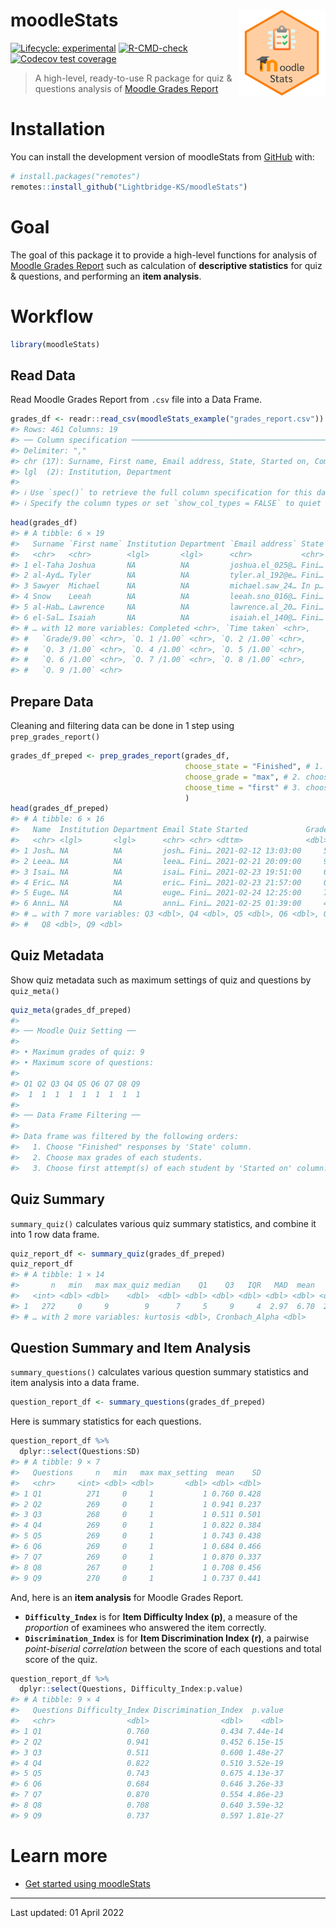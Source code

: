 
<!-- README.md is generated from README.Rmd. Please edit that file -->

# moodleStats <a href="https://lightbridge-ks.github.io/moodleStats/"><img src="man/figures/logo.png" align="right" height="138" /></a>

<!-- badges: start -->

[![Lifecycle:
experimental](https://img.shields.io/badge/lifecycle-experimental-orange.svg)](https://lifecycle.r-lib.org/articles/stages.html#experimental)
[![R-CMD-check](https://github.com/Lightbridge-KS/moodleStats/actions/workflows/R-CMD-check.yaml/badge.svg)](https://github.com/Lightbridge-KS/moodleStats/actions/workflows/R-CMD-check.yaml)
[![Codecov test
coverage](https://codecov.io/gh/Lightbridge-KS/moodleStats/branch/main/graph/badge.svg)](https://app.codecov.io/gh/Lightbridge-KS/moodleStats?branch=main)
<!-- badges: end -->

> A high-level, ready-to-use R package for quiz & questions analysis of
> [Moodle Grades
> Report](https://docs.moodle.org/311/en/Quiz_reports#Grades_report)

# Installation

You can install the development version of moodleStats from
[GitHub](https://github.com/) with:

``` r
# install.packages("remotes")
remotes::install_github("Lightbridge-KS/moodleStats")
```

# Goal

The goal of this package it to provide a high-level functions for
analysis of [Moodle Grades
Report](https://docs.moodle.org/311/en/Quiz_reports#Grades_report) such
as calculation of **descriptive statistics** for quiz & questions, and
performing an **item analysis**.

# Workflow

``` r
library(moodleStats)
```

## Read Data

Read Moodle Grades Report from `.csv` file into a Data Frame.

``` r
grades_df <- readr::read_csv(moodleStats_example("grades_report.csv"))
#> Rows: 461 Columns: 19
#> ── Column specification ────────────────────────────────────────────────────────
#> Delimiter: ","
#> chr (17): Surname, First name, Email address, State, Started on, Completed, ...
#> lgl  (2): Institution, Department
#> 
#> ℹ Use `spec()` to retrieve the full column specification for this data.
#> ℹ Specify the column types or set `show_col_types = FALSE` to quiet this message.
```

``` r
head(grades_df)
#> # A tibble: 6 × 19
#>   Surname `First name` Institution Department `Email address` State `Started on`
#>   <chr>   <chr>        <lgl>       <lgl>      <chr>           <chr> <chr>       
#> 1 el-Taha Joshua       NA          NA         joshua.el_025@… Fini… 12 February…
#> 2 al-Ayd… Tyler        NA          NA         tyler.al_192@e… Fini… 12 February…
#> 3 Sawyer  Michael      NA          NA         michael.saw_24… In p… 16 February…
#> 4 Snow    Leeah        NA          NA         leeah.sno_016@… Fini… 21 February…
#> 5 al-Hab… Lawrence     NA          NA         lawrence.al_20… Fini… 22 February…
#> 6 el-Sal… Isaiah       NA          NA         isaiah.el_140@… Fini… 23 February…
#> # … with 12 more variables: Completed <chr>, `Time taken` <chr>,
#> #   `Grade/9.00` <chr>, `Q. 1 /1.00` <chr>, `Q. 2 /1.00` <chr>,
#> #   `Q. 3 /1.00` <chr>, `Q. 4 /1.00` <chr>, `Q. 5 /1.00` <chr>,
#> #   `Q. 6 /1.00` <chr>, `Q. 7 /1.00` <chr>, `Q. 8 /1.00` <chr>,
#> #   `Q. 9 /1.00` <chr>
```

## Prepare Data

Cleaning and filtering data can be done in 1 step using
`prep_grades_report()`

``` r
grades_df_preped <- prep_grades_report(grades_df,
                                       choose_state = "Finished", # 1. choose only "Finished" attempt
                                       choose_grade = "max", # 2. choose only the best score of each student
                                       choose_time = "first" # 3. choose the first time that student submitted
                                       ) 
head(grades_df_preped)
#> # A tibble: 6 × 16
#>   Name  Institution Department Email State Started             Grade    Q1    Q2
#>   <chr> <lgl>       <lgl>      <chr> <chr> <dttm>              <dbl> <dbl> <dbl>
#> 1 Josh… NA          NA         josh… Fini… 2021-02-12 13:03:00     5     1     1
#> 2 Leea… NA          NA         leea… Fini… 2021-02-21 20:09:00     9     1     1
#> 3 Isai… NA          NA         isai… Fini… 2021-02-23 19:51:00     6     0     1
#> 4 Eric… NA          NA         eric… Fini… 2021-02-23 21:57:00     0     0     0
#> 5 Euge… NA          NA         euge… Fini… 2021-02-24 12:25:00     7     1     1
#> 6 Anni… NA          NA         anni… Fini… 2021-02-25 01:39:00     4     0     1
#> # … with 7 more variables: Q3 <dbl>, Q4 <dbl>, Q5 <dbl>, Q6 <dbl>, Q7 <dbl>,
#> #   Q8 <dbl>, Q9 <dbl>
```

## Quiz Metadata

Show quiz metadata such as maximum settings of quiz and questions by
`quiz_meta()`

``` r
quiz_meta(grades_df_preped)
#> 
#> ── Moodle Quiz Setting ──
#> 
#> • Maximum grades of quiz: 9
#> • Maximum score of questions:
#> 
#> Q1 Q2 Q3 Q4 Q5 Q6 Q7 Q8 Q9 
#>  1  1  1  1  1  1  1  1  1
#> 
#> ── Data Frame Filtering ──
#> 
#> Data frame was filtered by the following orders:
#>   1. Choose "Finished" responses by 'State' column.
#>   2. Choose max grades of each students.
#>   3. Choose first attempt(s) of each student by 'Started on' column.
```

## Quiz Summary

`summary_quiz()` calculates various quiz summary statistics, and combine
it into 1 row data frame.

``` r
quiz_report_df <- summary_quiz(grades_df_preped)
quiz_report_df
#> # A tibble: 1 × 14
#>       n   min   max max_quiz median    Q1    Q3   IQR   MAD  mean    SD skewness
#>   <int> <dbl> <dbl>    <dbl>  <dbl> <dbl> <dbl> <dbl> <dbl> <dbl> <dbl>    <dbl>
#> 1   272     0     9        9      7     5     9     4  2.97  6.70  2.22   -0.884
#> # … with 2 more variables: kurtosis <dbl>, Cronbach_Alpha <dbl>
```

## Question Summary and Item Analysis

`summary_questions()` calculates various question summary statistics and
item analysis into a data frame.

``` r
question_report_df <- summary_questions(grades_df_preped)
```

Here is summary statistics for each questions.

``` r
question_report_df %>% 
  dplyr::select(Questions:SD)
#> # A tibble: 9 × 7
#>   Questions     n   min   max max_setting  mean    SD
#>   <chr>     <int> <dbl> <dbl>       <dbl> <dbl> <dbl>
#> 1 Q1          271     0     1           1 0.760 0.428
#> 2 Q2          269     0     1           1 0.941 0.237
#> 3 Q3          268     0     1           1 0.511 0.501
#> 4 Q4          269     0     1           1 0.822 0.384
#> 5 Q5          269     0     1           1 0.743 0.438
#> 6 Q6          269     0     1           1 0.684 0.466
#> 7 Q7          269     0     1           1 0.870 0.337
#> 8 Q8          267     0     1           1 0.708 0.456
#> 9 Q9          270     0     1           1 0.737 0.441
```

And, here is an **item analysis** for Moodle Grades Report.

-   **`Difficulty_Index`** is for **Item Difficulty Index (p)**, a
    measure of the *proportion* of examinees who answered the item
    correctly.
-   **`Discrimination_Index`** is for **Item Discrimination Index (r)**,
    a pairwise *point-biserial correlation* between the score of each
    questions and total score of the quiz.

``` r
question_report_df %>% 
  dplyr::select(Questions, Difficulty_Index:p.value)
#> # A tibble: 9 × 4
#>   Questions Difficulty_Index Discrimination_Index  p.value
#>   <chr>                <dbl>                <dbl>    <dbl>
#> 1 Q1                   0.760                0.434 7.44e-14
#> 2 Q2                   0.941                0.452 6.15e-15
#> 3 Q3                   0.511                0.600 1.48e-27
#> 4 Q4                   0.822                0.510 3.52e-19
#> 5 Q5                   0.743                0.675 4.13e-37
#> 6 Q6                   0.684                0.646 3.26e-33
#> 7 Q7                   0.870                0.554 4.86e-23
#> 8 Q8                   0.708                0.640 3.59e-32
#> 9 Q9                   0.737                0.597 1.81e-27
```

# Learn more

-   [Get started using
    moodleStats](https://lightbridge-ks.github.io/moodleStats/articles/moodleStats.html)

------------------------------------------------------------------------

Last updated: 01 April 2022
